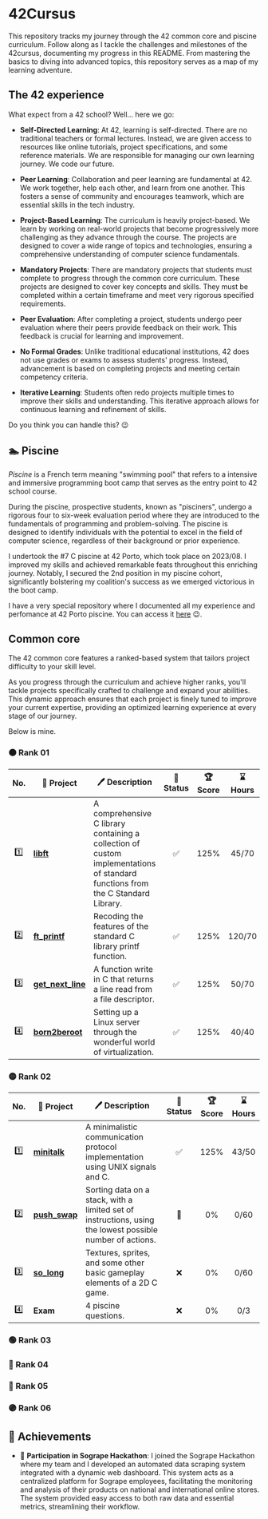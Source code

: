 # 42Cursus

This repository tracks my journey through the 42 common core and piscine curriculum. Follow along as I tackle the challenges and milestones of the 42cursus, documenting my progress in this README. From mastering the basics to diving into advanced topics, this repository serves as a map of my learning adventure.

## The 42 experience

What expect from a 42 school? Well... here we go:

- **Self-Directed Learning**: At 42, learning is self-directed. There are no traditional teachers or formal lectures. Instead, we are given access to resources like online tutorials, project specifications, and some reference materials. We are responsible for managing our own learning journey. We code our future.

- **Peer Learning**: Collaboration and peer learning are fundamental at 42. We work together, help each other, and learn from one another. This fosters a sense of community and encourages teamwork, which are essential skills in the tech industry.

- **Project-Based Learning**: The curriculum is heavily project-based. We learn by working on real-world projects that become progressively more challenging as they advance through the course. The projects are designed to cover a wide range of topics and technologies, ensuring a comprehensive understanding of computer science fundamentals.

- **Mandatory Projects**: There are mandatory projects that students must complete to progress through the common core curriculum. These projects are designed to cover key concepts and skills. They must be completed within a certain timeframe and meet very rigorous specified requirements.

- **Peer Evaluation**: After completing a project, students undergo peer evaluation where their peers provide feedback on their work. This feedback is crucial for learning and improvement.

- **No Formal Grades**: Unlike traditional educational institutions, 42 does not use grades or exams to assess students' progress. Instead, advancement is based on completing projects and meeting certain competency criteria.

- **Iterative Learning**: Students often redo projects multiple times to improve their skills and understanding. This iterative approach allows for continuous learning and refinement of skills.

Do you think you can handle this? 😉

## 🏊 Piscine

_Piscine_ is a French term meaning "swimming pool" that refers to a intensive and immersive programming boot camp that serves as the entry point to 42 school course.

During the piscine, prospective students, known as "pisciners", undergo a rigorous four to six-week evaluation period where they are introduced to the fundamentals of programming and problem-solving. The piscine is designed to identify individuals with the potential to excel in the field of computer science, regardless of their background or prior experience.

I undertook the #7 C piscine at 42 Porto, which took place on 2023/08. I improved my skills and achieved remarkable feats throughout this enriching journey. Notably, I secured the 2nd position in my piscine cohort, significantly bolstering my coalition's success as we emerged victorious in the boot camp.

I have a very special repository where I documented all my experience and perfomance at 42 Porto piscine. You can access it [here](https://github.com/adryeeel/42Piscine) 😉.

## Common core

The 42 common core features a ranked-based system that tailors project difficulty to your skill level.

As you progress through the curriculum and achieve higher ranks, you'll tackle projects specifically crafted to challenge and expand your abilities. This dynamic approach ensures that each project is finely tuned to improve your current expertise, providing an optimized learning experience at every stage of our journey.

Below is mine.

### 🟠 Rank 01

| No. | 📃 Project | 🖊️ Description | 🚀 Status | 🏆 Score | ⌛ Hours |
| :---: | --- | --- | :---: | :---: | :---: |
| 1️⃣ | **[libft](https://github.com/adryeeel/libft)** | A comprehensive C library containing a collection of custom implementations of standard functions from the C Standard Library. | ✅ | 125% | 45/70 |
| 2️⃣ | **[ft_printf](https://github.com/adryeeel/ft_printf)** | Recoding the features of the standard C library printf function. | ✅ | 125% | 120/70 |
| 3️⃣ | **[get_next_line](https://github.com/adryeeel/get_next_line)** | A function write in C that returns a line read from a file descriptor. | ✅ | 125% | 50/70 |
| 4️⃣ | **[born2beroot](https://github.com/adryeeel/born2beroot)** | Setting up a Linux server through the wonderful world of virtualization. | ✅ | 125% | 40/40 |

### 🟡 Rank 02

| No. | 📃 Project | 🖊️ Description | 🚀 Status | 🏆 Score | ⌛ Hours |
| :---: | --- | --- | :---: | :---: | :---: |
| 1️⃣ | **[minitalk](https://github.com/adryeeel/minitalk)** | A minimalistic communication protocol implementation using UNIX signals and C. | ✅ | 125% | 43/50 |
| 2️⃣ | **[push_swap](https://github.com/adryeeel/push_swap)** | Sorting data on a stack, with a limited set of instructions, using the lowest possible number of actions. | 🚧 | 0% | 0/60 |
| 3️⃣ | **[so_long](https://github.com/adryeeel/so_long)** | Textures, sprites, and some other basic gameplay elements of a 2D C game. | ❌ | 0% | 0/60 |
| 4️⃣ | **Exam** | 4 piscine questions. | ❌ | 0% | 0/3 |

### 🟢 Rank 03

### 🔵 Rank 04

### 🔴 Rank 05

### 🟣 Rank 06

## 🏅 Achievements

- 🍇 **Participation in Sogrape Hackathon**: I joined the Sogrape Hackathon where my team and I developed an automated data scraping system integrated with a dynamic web dashboard. This system acts as a centralized platform for Sogrape employees, facilitating the monitoring and analysis of their products on national and international online stores. The system provided easy access to both raw data and essential metrics, streamlining their workflow.
